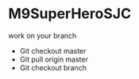 # M9SuperHeroSJC

work on your branch 

- Git checkout master
- Git pull origin master
- Git checkout branch


